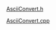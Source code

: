 [AsciiConvert.h](../../../../_resources/AsciiConvert.h)

[AsciiConvert.cpp](../../../../_resources/AsciiConvert.cpp)